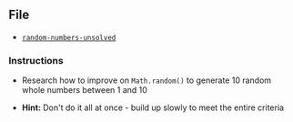 ## File

- [`random-numbers-unsolved`](Unsolved/random-numbers-unsolved.html)

### Instructions

- Research how to improve on `Math.random()` to generate 10 random whole numbers between 1 and 10

- **Hint:** Don't do it all at once - build up slowly to meet the entire criteria
